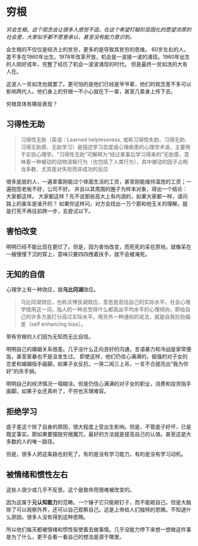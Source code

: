 # 穷根

*穷会生根。这个观念会让很多人感觉不适。在这个希望打破阶层固化的愿望浓厚的社会里，大家似乎都不愿意承认，甚至没有能力意识到。*

会生根的不仅仅是经济上的贫穷，更多的是导致其贫穷的思维。
60岁左右的人，差不多在1960年出生。1978年改革开放，机会是一波接一波的涌现。1960年出生的人刚好成年，完整了经历了机会一波波涌现的时代。
但是最终一贫如洗的大有人在。

这波人一贫如洗也就罢了。更可怕的是他们已经是爷爷辈，他们的观念差不多可以影响两代人。他们身上的穷根一不小心就在下一辈，甚至几辈身上传下去。

穷根具体有哪些表现？

## 习得性无助

>习得性无助（英语：Learned helplessness, 或称习得性失助、习得无助、习得无助感、无助学习）是描述学习态度或心理疾患的心理学术语，主要用于实验心理学。“习得性无助”可解释为“经过某事后学习得来的”无助感，意味着一种被动的动物消极行为（也包括了人类行为），其中被动的因子占相当多数，尤其是对失败而非成功的反应

很多底层的人，一遍拿着刚能过个体面生活的工资，甚至刚能维持温饱的工资；一遍抱怨老板不好，公司不好。
并且以其周围的圈子为样本对象，得出一个结论：大家都这样。
大家都这样？先不说那些高大上有内涵的，如果大家都一样，请问路上的豪车是谁开的？
如果你这样问，对方会找出一万个那和他无关的理解。就是打死不再往前跨一步，去尝试以下。

## 害怕改变

明明已经不能比现在更烂了。但是，因为害怕改变，而死死的呆在原地。就像呆在一艘慢慢下沉的穿上，意味只要四四拽着扶手，就不会被淹死。

## 无知的自信

心理学上有一种效应，就**乌比冈湖**效应。

>乌比冈湖效应，也称沃博艮湖效应，意思是高估自己的实际水平。社会心理学借用这一词，指人的一种总觉得什么都高出平均水平的心理倾向，即给自己的许多方面打分高过实际水平。用另外一种通俗的说法，就是自我拉抬偏差（self enhancing bias）。

带有穷根的人们因为无知而无比自信。

明明自己的婚姻关系很差。几乎没什么正向良好的沟通，言语暴力和冷战是家常便饭，甚至家暴也不是没发生过。
即使这样，他们仍信心满满的，倔强的对子女的恋爱和婚姻指手画脚。如果子女反抗，一哭二闹三上吊，一言不合就亮出“我为你好”的杀手锏。

明明自己的经济情况一塌糊涂。但是仍信心满满的对子女的职业，消费和投资指手画脚。如果子女还真听了，不穷也天理难容。

## 拒绝学习

底子差这个除了自身的原因，很大程度上受出生影响。但是，不管底子好坏，已是既定事实。那如果要摆脱穷根魔咒，最好的方法就是提高自己的认值。甚至这是大多数的人的唯一路径。

但是，很多人把这条路也封死了。有的是没有学习能力，有的是没有学习动机。

## 被情绪和惯性左右

这些人很少或几乎不反思。这个是致命而很难被改变的。

因为这属于**元认知能力**的范畴。一个锤子它只能砸钉子，而不能砸自己。但是大脑除了可以观察外界，还可以自己观察自己。这是上帝给人们独特的恩赐。不知道什么原因，很多人没有得到这种恩赐。

所以他们每天都被情绪和惯性驱使着去做事情。几乎没能力停下来想一想做这件事是为了什么，更不会看一看自己的想法是源于哪里。






